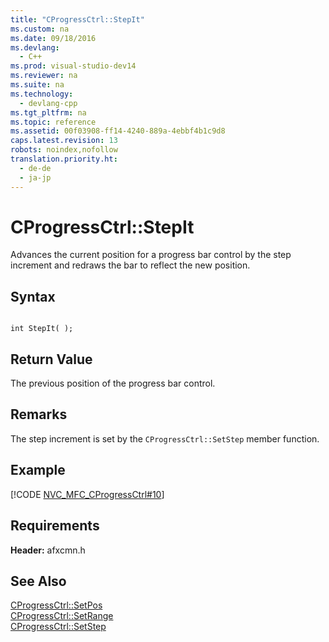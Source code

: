 ```yaml
---
title: "CProgressCtrl::StepIt"
ms.custom: na
ms.date: 09/18/2016
ms.devlang: 
  - C++
ms.prod: visual-studio-dev14
ms.reviewer: na
ms.suite: na
ms.technology: 
  - devlang-cpp
ms.tgt_pltfrm: na
ms.topic: reference
ms.assetid: 00f03908-ff14-4240-889a-4ebbf4b1c9d8
caps.latest.revision: 13
robots: noindex,nofollow
translation.priority.ht: 
  - de-de
  - ja-jp
---
```

# CProgressCtrl::StepIt
Advances the current position for a progress bar control by the step increment and redraws the bar to reflect the new position.  
  
## Syntax  
  
```  
  
int StepIt( );  
```  
  
## Return Value  
 The previous position of the progress bar control.  
  
## Remarks  
 The step increment is set by the `CProgressCtrl::SetStep` member function.  
  
## Example  
 [!CODE [NVC_MFC_CProgressCtrl#10](../CodeSnippet/VS_Snippets_Cpp/NVC_MFC_CProgressCtrl#10)]  
  
## Requirements  
 **Header:** afxcmn.h  
  
## See Also  
 [CProgressCtrl::SetPos](../vs140/CProgressCtrl--SetPos.md)   
 [CProgressCtrl::SetRange](../vs140/CProgressCtrl--SetRange.md)   
 [CProgressCtrl::SetStep](../vs140/CProgressCtrl--SetStep.md)